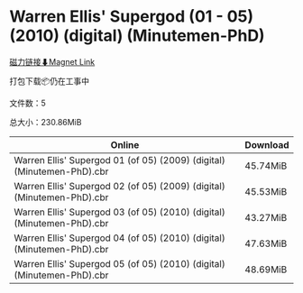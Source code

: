 # Warren Ellis' Supergod (01 -  05) (2010) (digital) (Minutemen-PhD)

[磁力链接⬇Magnet Link](magnet:?xt=urn:btih:b84d2b739d821c05e4a2da1505bc5e97c7d7a73a&dn=Warren%20Ellis%27%20Supergod%20%2801%20-%20%2005%29%20%282010%29%20%28digital%29%20%28Minutemen-PhD%29)

打包下载📦仍在工事中

文件数：5

总大小：230.86MiB

Online | Download
--- | ---
Warren Ellis' Supergod 01 (of 05) (2009) (digital) (Minutemen-PhD).cbr | 45.74MiB
Warren Ellis' Supergod 02 (of 05) (2009) (digital) (Minutemen-PhD).cbr | 45.53MiB
Warren Ellis' Supergod 03 (of 05) (2010) (digital) (Minutemen-PhD).cbr | 43.27MiB
Warren Ellis' Supergod 04 (of 05) (2010) (digital) (Minutemen-PhD).cbr | 47.63MiB
Warren Ellis' Supergod 05 (of 05) (2010) (digital) (Minutemen-PhD).cbr | 48.69MiB